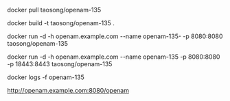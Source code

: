 

docker pull taosong/openam-135

docker build -t taosong/openam-135 .

docker run -d -h openam.example.com --name openam-135- -p 8080:8080 taosong/openam-135

docker run -d -h openam.example.com --name openam-135 -p 8080:8080 -p 18443:8443 taosong/openam-135

docker logs -f openam-135

http://openam.example.com:8080/openam

